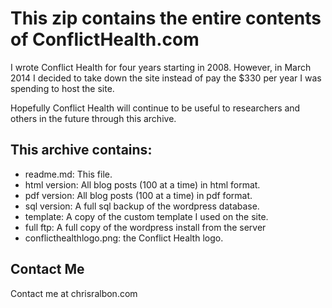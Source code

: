 # This zip contains the entire contents of ConflictHealth.com

I wrote Conflict Health for four years starting in 2008. However, in March 2014 I decided to take down the site instead of pay the $330 per year I was spending to host the site.

Hopefully Conflict Health will continue to be useful to researchers and others in the future through this archive.

## This archive contains:

- readme.md: This file.
- html version: All blog posts (100 at a time) in html format.
- pdf version: All blog posts (100 at a time) in pdf format.
- sql version: A full sql backup of the wordpress database.
- template: A copy of the custom template I used on the site.
- full ftp: A full copy of the wordpress install from the server
- conflicthealthlogo.png: the Conflict Health logo.

## Contact Me

Contact me at chrisralbon.com

